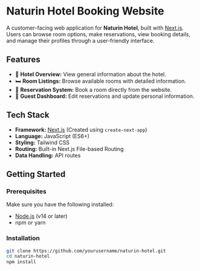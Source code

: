 # Naturin Hotel Booking Website

A customer-facing web application for **Naturin Hotel**, built with [Next.js](https://nextjs.org/). Users can browse room options, make reservations, view booking details, and manage their profiles through a user-friendly interface.

## Features

- 🏨 **Hotel Overview:** View general information about the hotel.
- 🛏️ **Room Listings:** Browse available rooms with detailed information.
- 📆 **Reservation System:** Book a room directly from the website.
- 👤 **Guest Dashboard:** Edit reservations and update personal information.

## Tech Stack

- **Framework:** [Next.js](https://nextjs.org/) (Created using `create-next-app`)
- **Language:** JavaScript (ES6+)
- **Styling:** Tailwind CSS
- **Routing:** Built-in Next.js File-based Routing
- **Data Handling:** API routes

## Getting Started

### Prerequisites

Make sure you have the following installed:

- [Node.js](https://nodejs.org/) (v14 or later)
- npm or yarn

### Installation

```bash
git clone https://github.com/yourusername/naturin-hotel.git
cd naturin-hotel
npm install
